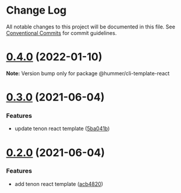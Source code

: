 # Change Log

All notable changes to this project will be documented in this file.
See [Conventional Commits](https://conventionalcommits.org) for commit guidelines.

# [0.4.0](https://github.com.cnpmjs.org/OrangeLab/hummer-cli-template/compare/v0.3.1...v0.4.0) (2022-01-10)

**Note:** Version bump only for package @hummer/cli-template-react





# [0.3.0](https://github.com/hummer-home/hummer-cli-template/compare/v0.2.0...v0.3.0) (2021-06-04)


### Features

* update tenon react template ([5ba041b](https://github.com/hummer-home/hummer-cli-template/commit/5ba041be837533d273dee5f13b55074f5cf97b38))





# [0.2.0](https://github.com/hummer-home/hummer-cli-template/compare/v0.1.1...v0.2.0) (2021-06-04)


### Features

* add tenon react template ([acb4820](https://github.com/hummer-home/hummer-cli-template/commit/acb4820b15e42e966ed0854e4f3de1f0027b41a6))
